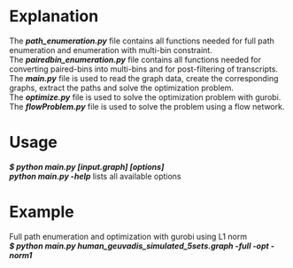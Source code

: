 # Explanation

The ***path_enumeration.py*** file contains all functions needed for full path enumeration and enumeration with multi-bin constraint.\
The ***pairedbin_enumeration.py*** file contains all functions needed for converting paired-bins into multi-bins and for post-filtering of transcripts.\
The ***main.py*** file is used to read the graph data, create the corresponding graphs, extract the paths and solve the optimization problem. \
The ***optimize.py*** file is used to solve the optimization problem with gurobi. \
The ***flowProblem.py*** file is used to solve the problem using a flow network.


# Usage

***$ python main.py [input.graph] [options]***  \
***python main.py -help*** lists all available options

# Example
Full path enumeration and optimization with gurobi using L1 norm \
***$ python main.py human_geuvadis_simulated_5sets.graph -full -opt -norm1***
